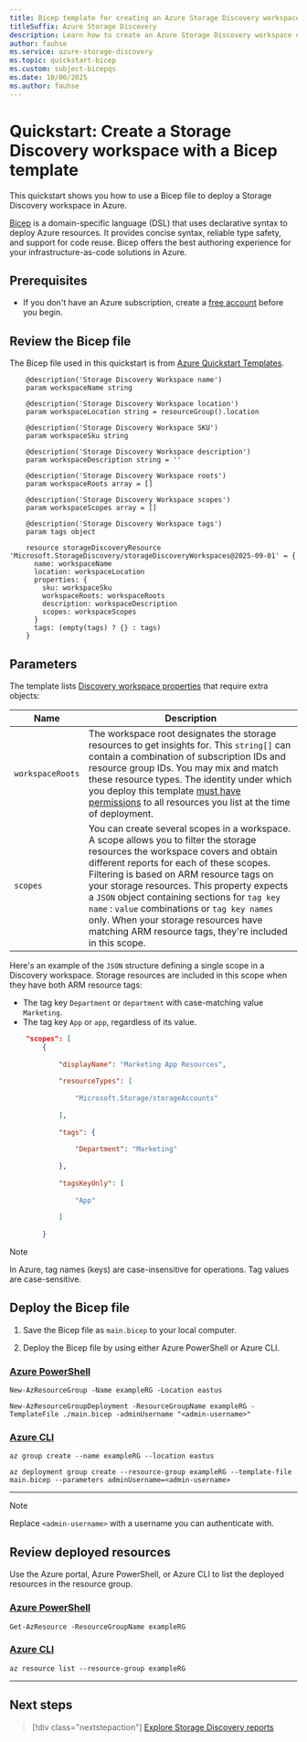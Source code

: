 ```yaml
---
title: Bicep template for creating an Azure Storage Discovery workspace
titleSuffix: Azure Storage Discovery
description: Learn how to create an Azure Storage Discovery workspace using a bicep template.
author: fauhse
ms.service: azure-storage-discovery
ms.topic: quickstart-bicep
ms.custom: subject-bicepqs
ms.date: 10/06/2025
ms.author: fauhse
---
```


# Quickstart: Create a Storage Discovery workspace with a Bicep template

This quickstart shows you how to use a Bicep file to deploy a Storage Discovery workspace in Azure.

[Bicep](../azure-resource-manager/bicep/overview.md) is a domain-specific language (DSL) that uses declarative syntax to deploy Azure resources. It provides concise syntax, reliable type safety, and support for code reuse. Bicep offers the best authoring experience for your infrastructure-as-code solutions in Azure.

## Prerequisites

- If you don't have an Azure subscription, create a [free account](https://azure.microsoft.com/pricing/purchase-options/azure-account?cid=msft_learn) before you begin.

## Review the Bicep file

The Bicep file used in this quickstart is from [Azure Quickstart Templates](/azure/templates/microsoft.storagediscovery/storagediscoveryworkspaces?pivots=deployment-language-bicep).

```Bicep
    @description('Storage Discovery Workspace name')
    param workspaceName string
    
    @description('Storage Discovery Workspace location')
    param workspaceLocation string = resourceGroup().location
    
    @description('Storage Discovery Workspace SKU')
    param workspaceSku string
    
    @description('Storage Discovery Workspace description')
    param workspaceDescription string = ''
    
    @description('Storage Discovery Workspace roots')
    param workspaceRoots array = []
    
    @description('Storage Discovery Workspace scopes')
    param workspaceScopes array = []
    
    @description('Storage Discovery Workspace tags')
    param tags object
    
    resource storageDiscoveryResource 'Microsoft.StorageDiscovery/storageDiscoveryWorkspaces@2025-09-01' = {
      name: workspaceName
      location: workspaceLocation
      properties: {
        sku: workspaceSku
        workspaceRoots: workspaceRoots
        description: workspaceDescription
        scopes: workspaceScopes
      }
      tags: (empty(tags) ? {} : tags)
    }
```

## Parameters

The template lists [Discovery workspace properties](/azure/templates/microsoft.storagediscovery/storagediscoveryworkspaces?pivots=deployment-language-bicep) that require extra objects:

| Name             | Description |
|------------------|-------------|
|`workspaceRoots`  | The workspace root designates the storage resources to get insights for. This `string[]` can contain a combination of subscription IDs and resource group IDs. You may mix and match these resource types. The identity under which you deploy this template [must have permissions](deployment-planning.md#permissions-to-your-storage-resources) to all resources you list at the time of deployment. |
|`scopes`          | You can create several scopes in a workspace. A scope allows you to filter the storage resources the workspace covers and obtain different reports for each of these scopes. Filtering is based on ARM resource tags on your storage resources. This property expects a `JSON` object containing sections for `tag key name` : `value` combinations or `tag key names` only. When your storage resources have matching ARM resource tags, they're included in this scope.|

Here's an example of the `JSON` structure defining a single scope in a Discovery workspace.
Storage resources are included in this scope when they have both ARM resource tags:

- The tag key `Department` or `department` with case-matching value `Marketing`.
- The tag key `App` or `app`, regardless of its value.

```json
    "scopes": [ 
        { 
        
            "displayName": "Marketing App Resources", 
        
            "resourceTypes": [ 
        
                "Microsoft.Storage/storageAccounts" 
        
            ], 
        
            "tags": { 
        
                "Department": "Marketing" 
        
            }, 
        
            "tagsKeyOnly": [ 
        
                "App" 
        
            ] 
        
        } 
```
> [!NOTE]
> In Azure, tag names (keys) are case-insensitive for operations. Tag values are case-sensitive.

## Deploy the Bicep file

1. Save the Bicep file as `main.bicep` to your local computer.

1. Deploy the Bicep file by using either Azure PowerShell or Azure CLI.

### [Azure PowerShell](#tab/powershell)

```azurepowershell
New-AzResourceGroup -Name exampleRG -Location eastus

New-AzResourceGroupDeployment -ResourceGroupName exampleRG -TemplateFile ./main.bicep -adminUsername "<admin-username>"
```

### [Azure CLI](#tab/cli)

```azurecli
az group create --name exampleRG --location eastus

az deployment group create --resource-group exampleRG --template-file main.bicep --parameters adminUsername=<admin-username>
```

---

> [!NOTE]
> Replace `<admin-username>` with a username you can authenticate with.

## Review deployed resources

Use the Azure portal, Azure PowerShell, or Azure CLI to list the deployed resources in the resource group.

### [Azure PowerShell](#tab/powershell)

```azurepowershell-interactive
Get-AzResource -ResourceGroupName exampleRG
```

### [Azure CLI](#tab/cli)

```azurecli-interactive
az resource list --resource-group exampleRG
```

---

## Next steps

> [!div class="nextstepaction"]
> [Explore Storage Discovery reports](get-started-reports.md)
